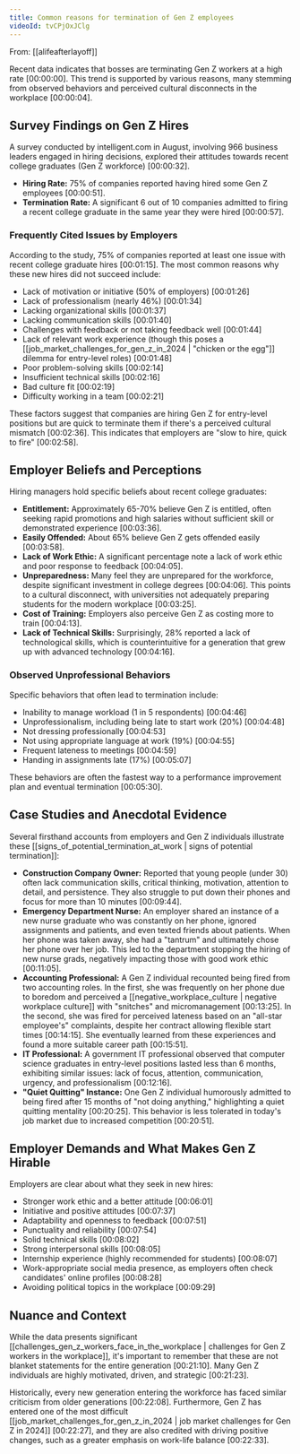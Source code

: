 ```yaml
---
title: Common reasons for termination of Gen Z employees
videoId: tvCPjOxJClg
---
```


From: [[alifeafterlayoff]] <br/> 

Recent data indicates that bosses are terminating Gen Z workers at a high rate <a class="yt-timestamp" data-t="00:00:00">[00:00:00]</a>. This trend is supported by various reasons, many stemming from observed behaviors and perceived cultural disconnects in the workplace <a class="yt-timestamp" data-t="00:00:04">[00:00:04]</a>.

## Survey Findings on Gen Z Hires
A survey conducted by intelligent.com in August, involving 966 business leaders engaged in hiring decisions, explored their attitudes towards recent college graduates (Gen Z workforce) <a class="yt-timestamp" data-t="00:00:32">[00:00:32]</a>.
*   **Hiring Rate:** 75% of companies reported having hired some Gen Z employees <a class="yt-timestamp" data-t="00:00:51">[00:00:51]</a>.
*   **Termination Rate:** A significant 6 out of 10 companies admitted to firing a recent college graduate in the same year they were hired <a class="yt-timestamp" data-t="00:00:57">[00:00:57]</a>.

### Frequently Cited Issues by Employers
According to the study, 75% of companies reported at least one issue with recent college graduate hires <a class="yt-timestamp" data-t="00:01:15">[00:01:15]</a>. The most common reasons why these new hires did not succeed include:
*   Lack of motivation or initiative (50% of employers) <a class="yt-timestamp" data-t="00:01:26">[00:01:26]</a>
*   Lack of professionalism (nearly 46%) <a class="yt-timestamp" data-t="00:01:34">[00:01:34]</a>
*   Lacking organizational skills <a class="yt-timestamp" data-t="00:01:37">[00:01:37]</a>
*   Lacking communication skills <a class="yt-timestamp" data-t="00:01:40">[00:01:40]</a>
*   Challenges with feedback or not taking feedback well <a class="yt-timestamp" data-t="00:01:44">[00:01:44]</a>
*   Lack of relevant work experience (though this poses a [[job_market_challenges_for_gen_z_in_2024 | "chicken or the egg"]] dilemma for entry-level roles) <a class="yt-timestamp" data-t="00:01:48">[00:01:48]</a>
*   Poor problem-solving skills <a class="yt-timestamp" data-t="00:02:14">[00:02:14]</a>
*   Insufficient technical skills <a class="yt-timestamp" data-t="00:02:16">[00:02:16]</a>
*   Bad culture fit <a class="yt-timestamp" data-t="00:02:19">[00:02:19]</a>
*   Difficulty working in a team <a class="yt-timestamp" data-t="00:02:21">[00:02:21]</a>

These factors suggest that companies are hiring Gen Z for entry-level positions but are quick to terminate them if there's a perceived cultural mismatch <a class="yt-timestamp" data-t="00:02:36">[00:02:36]</a>. This indicates that employers are "slow to hire, quick to fire" <a class="yt-timestamp" data-t="00:02:58">[00:02:58]</a>.

## Employer Beliefs and Perceptions
Hiring managers hold specific beliefs about recent college graduates:
*   **Entitlement:** Approximately 65-70% believe Gen Z is entitled, often seeking rapid promotions and high salaries without sufficient skill or demonstrated experience <a class="yt-timestamp" data-t="00:03:36">[00:03:36]</a>.
*   **Easily Offended:** About 65% believe Gen Z gets offended easily <a class="yt-timestamp" data-t="00:03:58">[00:03:58]</a>.
*   **Lack of Work Ethic:** A significant percentage note a lack of work ethic and poor response to feedback <a class="yt-timestamp" data-t="00:04:05">[00:04:05]</a>.
*   **Unpreparedness:** Many feel they are unprepared for the workforce, despite significant investment in college degrees <a class="yt-timestamp" data-t="00:04:06">[00:04:06]</a>. This points to a cultural disconnect, with universities not adequately preparing students for the modern workplace <a class="yt-timestamp" data-t="00:03:25">[00:03:25]</a>.
*   **Cost of Training:** Employers also perceive Gen Z as costing more to train <a class="yt-timestamp" data-t="00:04:13">[00:04:13]</a>.
*   **Lack of Technical Skills:** Surprisingly, 28% reported a lack of technological skills, which is counterintuitive for a generation that grew up with advanced technology <a class="yt-timestamp" data-t="00:04:16">[00:04:16]</a>.

### Observed Unprofessional Behaviors
Specific behaviors that often lead to termination include:
*   Inability to manage workload (1 in 5 respondents) <a class="yt-timestamp" data-t="00:04:46">[00:04:46]</a>
*   Unprofessionalism, including being late to start work (20%) <a class="yt-timestamp" data-t="00:04:48">[00:04:48]</a>
*   Not dressing professionally <a class="yt-timestamp" data-t="00:04:53">[00:04:53]</a>
*   Not using appropriate language at work (19%) <a class="yt-timestamp" data-t="00:04:55">[00:04:55]</a>
*   Frequent lateness to meetings <a class="yt-timestamp" data-t="00:04:59">[00:04:59]</a>
*   Handing in assignments late (17%) <a class="yt-timestamp" data-t="00:05:07">[00:05:07]</a>

These behaviors are often the fastest way to a performance improvement plan and eventual termination <a class="yt-timestamp" data-t="00:05:30">[00:05:30]</a>.

## Case Studies and Anecdotal Evidence
Several firsthand accounts from employers and Gen Z individuals illustrate these [[signs_of_potential_termination_at_work | signs of potential termination]]:

*   **Construction Company Owner:** Reported that young people (under 30) often lack communication skills, critical thinking, motivation, attention to detail, and persistence. They also struggle to put down their phones and focus for more than 10 minutes <a class="yt-timestamp" data-t="00:09:44">[00:09:44]</a>.
*   **Emergency Department Nurse:** An employer shared an instance of a new nurse graduate who was constantly on her phone, ignored assignments and patients, and even texted friends about patients. When her phone was taken away, she had a "tantrum" and ultimately chose her phone over her job. This led to the department stopping the hiring of new nurse grads, negatively impacting those with good work ethic <a class="yt-timestamp" data-t="00:11:05">[00:11:05]</a>.
*   **Accounting Professional:** A Gen Z individual recounted being fired from two accounting roles. In the first, she was frequently on her phone due to boredom and perceived a [[negative_workplace_culture | negative workplace culture]] with "snitches" and micromanagement <a class="yt-timestamp" data-t="00:13:25">[00:13:25]</a>. In the second, she was fired for perceived lateness based on an "all-star employee's" complaints, despite her contract allowing flexible start times <a class="yt-timestamp" data-t="00:14:15">[00:14:15]</a>. She eventually learned from these experiences and found a more suitable career path <a class="yt-timestamp" data-t="00:15:51">[00:15:51]</a>.
*   **IT Professional:** A government IT professional observed that computer science graduates in entry-level positions lasted less than 6 months, exhibiting similar issues: lack of focus, attention, communication, urgency, and professionalism <a class="yt-timestamp" data-t="00:12:16">[00:12:16]</a>.
*   **"Quiet Quitting" Instance:** One Gen Z individual humorously admitted to being fired after 15 months of "not doing anything," highlighting a quiet quitting mentality <a class="yt-timestamp" data-t="00:20:25">[00:20:25]</a>. This behavior is less tolerated in today's job market due to increased competition <a class="yt-timestamp" data-t="00:20:51">[00:20:51]</a>.

## Employer Demands and What Makes Gen Z Hirable
Employers are clear about what they seek in new hires:
*   Stronger work ethic and a better attitude <a class="yt-timestamp" data-t="00:06:01">[00:06:01]</a>
*   Initiative and positive attitudes <a class="yt-timestamp" data-t="00:07:37">[00:07:37]</a>
*   Adaptability and openness to feedback <a class="yt-timestamp" data-t="00:07:51">[00:07:51]</a>
*   Punctuality and reliability <a class="yt-timestamp" data-t="00:07:54">[00:07:54]</a>
*   Solid technical skills <a class="yt-timestamp" data-t="00:08:02">[00:08:02]</a>
*   Strong interpersonal skills <a class="yt-timestamp" data-t="00:08:05">[00:08:05]</a>
*   Internship experience (highly recommended for students) <a class="yt-timestamp" data-t="00:08:07">[00:08:07]</a>
*   Work-appropriate social media presence, as employers often check candidates' online profiles <a class="yt-timestamp" data-t="00:08:28">[00:08:28]</a>
*   Avoiding political topics in the workplace <a class="yt-timestamp" data-t="00:09:29">[00:09:29]</a>

## Nuance and Context
While the data presents significant [[challenges_gen_z_workers_face_in_the_workplace | challenges for Gen Z workers in the workplace]], it's important to remember that these are not blanket statements for the entire generation <a class="yt-timestamp" data-t="00:21:10">[00:21:10]</a>. Many Gen Z individuals are highly motivated, driven, and strategic <a class="yt-timestamp" data-t="00:21:23">[00:21:23]</a>.

Historically, every new generation entering the workforce has faced similar criticism from older generations <a class="yt-timestamp" data-t="00:22:08">[00:22:08]</a>. Furthermore, Gen Z has entered one of the most difficult [[job_market_challenges_for_gen_z_in_2024 | job market challenges for Gen Z in 2024]] <a class="yt-timestamp" data-t="00:22:27">[00:22:27]</a>, and they are also credited with driving positive changes, such as a greater emphasis on work-life balance <a class="yt-timestamp" data-t="00:22:33">[00:22:33]</a>.